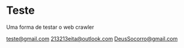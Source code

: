 # Teste
Uma forma de testar o web crawler


teste@gmail.com
213213eita@outlook.com
DeusSocorro@gmail.com
